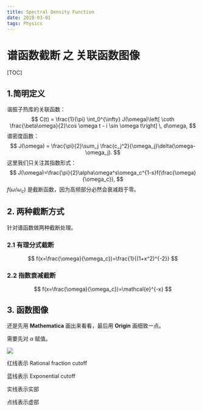 ```yaml
---
title: Spectral Density Function
date: 2018-03-01
tags: Physics
---
```




# 谱函数截断 之 关联函数图像

[TOC]

## 1.简明定义

谐振子热库的关联函数：
$$
C(t) = \frac{1}{\pi} \int_0^{\infty} J(\omega)\left[ \coth \frac{\beta\omega}{2}\cos \omega t - i \sin \omega t\right] \, d\omega,
$$
谱密度函数：
$$
J(\omega) = \frac{\pi}{2}\sum_j \frac{c_j^2}{\omega_j}\delta(\omega-\omega_j).
$$
这里我们只关注其指数形式：
$$
 J(\omega)=\frac{\pi}{2}\alpha\omega^s\omega_c^{1-s}f(\frac{\omega}{\omega_c}),
$$
$f(\omega/\omega_c)$ 是截断函数，因为高频部分必然会衰减趋于零。



## 2. 两种截断方式

针对谱函数做两种截断处理。

### 2.1 有理分式截断

$$
f(x=\frac{\omega}{\omega_c})=\frac{1}{(1+x^2)^{-2}}
$$



### 2.2 指数衰减截断


$$
f(x=\frac{\omega}{\omega_c})=\mathcal{e}^{-x}
$$




## 3. 函数图像

还是先用 **Mathematica** 画出来看看，最后用 **Origin** 画细致一点。

需要先对 $\alpha$ 赋值。



![](https://ws3.sinaimg.cn/large/006tNc79gy1foy8l76ou0j311z0e775i.jpg)

红线表示 Rational fraction cutoff

蓝线表示 Exponential cutoff

实线表示实部

点线表示虚部